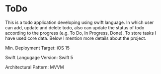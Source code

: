 # ToDo

This is a todo application developing using swift language. In which user can add, update and delete todo, also can update the status of todo according to the progress (e.g. To Do, In Progress, Done). To store tasks I have used core data. Below I mention more details about the project.

Min. Deployment Target: iOS 15

Swift Langugage Version: Swift 5

Architectural Pattern: MVVM

